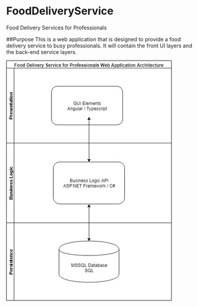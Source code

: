# FoodDeliveryService
Food Delivery Services for Professionals

##Purpose
This is a web application that is designed to provide a food delivery service to busy professionals. 
It will contain the front UI layers and the back-end service layers.

![Application Design](appDesign.jpg)

